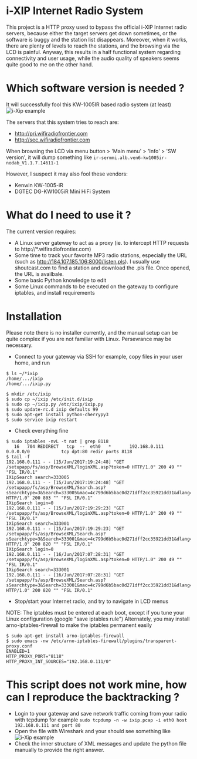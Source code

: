 # i-XIP Internet Radio System

This project is a HTTP proxy used to bypass the official i-XIP Internet radio servers, because either the target servers get down sometimes, or the software is buggy and the station list disappears. Moreover, when it works, there are plenty of levels to reach the stations, and the browsing via the LCD is painful.
Anyway, this results in a half functional system regarding connectivity and user usage, while the audio quality of speakers seems quite good to me on the other hand.

# Which software version is needed ?

It will successfully fool this KW-1005IR based radio system (at least)
![i-Xip example](https://github.com/stevemoreau/ixip/raw/master/iXip.jpg)

The servers that this system tries to reach are:
  - http://pri.wifiradiofrontier.com
  - http://sec.wifiradiofrontier.com

When browsing the LCD via menu button > 'Main menu' > 'Info' > 'SW version', it will dump something like
```ir-sermmi.alb.ven6-kw1005ir-nodab_V1.1.7.14611-1```

However, I suspect it may also fool these vendors:
  - Kenwin KW-1005-iR
  - DGTEC DG-KW1005iR Mini HiFi System

# What do I need to use it ?

The current version requires:
  - A Linux server gateway to act as a proxy (ie. to intercept HTTP requests to http://*.wifiradiofrontier.com)
  - Some time to track your favorite MP3 radio stations, especially the URL (such as http://184.107.185.106:8000/listen.pls). I usually use shoutcast.com to find a station and download the .pls file. Once opened, the URL is availbale.
  - Some basic Python knowledge to edit 
  - Some Linux commands to be executed on the gateway to configure iptables, and install requirements

# Installation

Please note there is no installer currently, and the manual setup can be quite complex if you are not familiar with Linux.
Persevrance may be necessary.

- Connect to your gateway via SSH for example, copy files in your user home, and run
```
$ ls ~/*ixip
/home/.../ixip
/home/.../ixip.py

$ mkdir /etc/ixip
$ sudo cp ~/ixip /etc/init.d/ixip
$ sudo cp ~/ixip.py /etc/ixip/ixip.py
$ sudo update-rc.d ixip defaults 99
$ sudo apt-get install python-cherrypy3
$ sudo service ixip restart
```

- Check everything fine
```
$ sudo iptables -nvL -t nat | grep 8118
   16   704 REDIRECT   tcp  --  eth0   *       192.168.0.111        0.0.0.0/0            tcp dpt:80 redir ports 8118
$ tail -f 
192.168.0.111 - - [15/Jun/2017:19:24:48] "GET /setupapp/fs/asp/BrowseXML/loginXML.asp?token=0 HTTP/1.0" 200 49 "" "FSL IR/0.1"
IXipSearch search=333005
192.168.0.111 - - [15/Jun/2017:19:24:48] "GET /setupapp/fs/asp/BrowseXML/Search.asp?sSearchtype=3&Search=333005&mac=4c799d6b5bac0d271dff2cc35921dd31&dlang=eng&fver=1 HTTP/1.0" 200 803 "" "FSL IR/0.1"
IXipSearch login=0
192.168.0.111 - - [15/Jun/2017:19:29:23] "GET /setupapp/fs/asp/BrowseXML/loginXML.asp?token=0 HTTP/1.0" 200 49 "" "FSL IR/0.1"
IXipSearch search=333001
192.168.0.111 - - [15/Jun/2017:19:29:23] "GET /setupapp/fs/asp/BrowseXML/Search.asp?sSearchtype=3&Search=333001&mac=4c799d6b5bac0d271dff2cc35921dd31&dlang=eng&fver=1 HTTP/1.0" 200 820 "" "FSL IR/0.1"
IXipSearch login=0
192.168.0.111 - - [16/Jun/2017:07:28:31] "GET /setupapp/fs/asp/BrowseXML/loginXML.asp?token=0 HTTP/1.0" 200 49 "" "FSL IR/0.1"
IXipSearch search=333001
192.168.0.111 - - [16/Jun/2017:07:28:31] "GET /setupapp/fs/asp/BrowseXML/Search.asp?sSearchtype=3&Search=333001&mac=4c799d6b5bac0d271dff2cc35921dd31&dlang=eng&fver=1 HTTP/1.0" 200 820 "" "FSL IR/0.1"
```

- Stop/start your Internet radio, and try to navigate in LCD menus

NOTE: The iptables must be entered at each boot, except if you tune your Linux configuration (google "save iptables rule")
Alternately, you may install arno-iptables-firewall to make the iptables permanent easily
```
$ sudo apt-get install arno-iptables-firewall
$ sudo emacs -nw /etc/arno-iptables-firewall/plugins/transparent-proxy.conf
ENABLED=1
HTTP_PROXY_PORT="8118"
HTTP_PROXY_INT_SOURCES="192.168.0.111/0"
```

# This script does not work mine, how can I reproduce the backtracking ?

  - Login to your gateway and save network traffic coming from your radio with tcpdump for example
    ```sudo tcpdump -n -w ixip.pcap -i eth0 host 192.168.0.111 and port 80```
  - Open the file with Wireshark and your should see something like
    ![i-Xip example](https://github.com/stevemoreau/ixip/raw/master/iXipWiresharkCapture.png)
  - Check the inner structure of XML messages and update the python file manually to provide the right answer.
